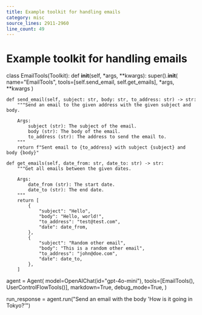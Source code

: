```yaml
---
title: Example toolkit for handling emails
category: misc
source_lines: 2911-2960
line_count: 49
---
```


# Example toolkit for handling emails
class EmailTools(Toolkit):
    def __init__(self, *args, **kwargs):
        super().__init__(
            name="EmailTools", tools=[self.send_email, self.get_emails], *args, **kwargs
        )

    def send_email(self, subject: str, body: str, to_address: str) -> str:
        """Send an email to the given address with the given subject and body.

        Args:
            subject (str): The subject of the email.
            body (str): The body of the email.
            to_address (str): The address to send the email to.
        """
        return f"Sent email to {to_address} with subject {subject} and body {body}"

    def get_emails(self, date_from: str, date_to: str) -> str:
        """Get all emails between the given dates.

        Args:
            date_from (str): The start date.
            date_to (str): The end date.
        """
        return [
            {
                "subject": "Hello",
                "body": "Hello, world!",
                "to_address": "test@test.com",
                "date": date_from,
            },
            {
                "subject": "Random other email",
                "body": "This is a random other email",
                "to_address": "john@doe.com",
                "date": date_to,
            },
        ]


agent = Agent(
    model=OpenAIChat(id="gpt-4o-mini"),
    tools=[EmailTools(), UserControlFlowTools()],
    markdown=True,
    debug_mode=True,
)

run_response = agent.run("Send an email with the body 'How is it going in Tokyo?'")

